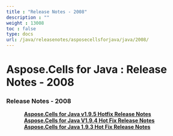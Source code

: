 ```yaml
---
title : "Release Notes - 2008" 
description : "" 
weight : 13008 
toc : false
type: docs
url: /java/releasenotes/asposecellsforjava/java/2008/
---
```


# Aspose.Cells for Java : Release Notes - 2008


### Release Notes - 2008

&nbsp;&nbsp;&nbsp;&nbsp;&nbsp;&nbsp;&nbsp;&nbsp;&nbsp;&nbsp;&nbsp;&nbsp;[**Aspose.Cells for Java v1.9.5 Hotfix Release Notes**](https://docs2.aspose.com/cells/java/releasenotes/asposecellsforjava/java/2008/aspose.cells+for+java+v1.9.5+hotfix+release+notes)    
&nbsp;&nbsp;&nbsp;&nbsp;&nbsp;&nbsp;&nbsp;&nbsp;&nbsp;&nbsp;&nbsp;&nbsp;[**Aspose.Cells for Java V1.9.4 Hot Fix Release Notes**](https://docs2.aspose.com/cells/java/releasenotes/asposecellsforjava/java/2008/aspose.cells+for+java+v1.9.4+hot+fix+release+notes)    
&nbsp;&nbsp;&nbsp;&nbsp;&nbsp;&nbsp;&nbsp;&nbsp;&nbsp;&nbsp;&nbsp;&nbsp;[**Aspose.Cells for Java 1.9.3 Hot Fix Release Notes**](https://docs2.aspose.com/cells/java/releasenotes/asposecellsforjava/java/2008/aspose.cells+for+java+1.9.3+hot+fix+release+notes)    


           

